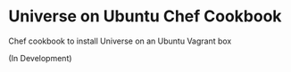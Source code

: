 # Universe on Ubuntu Chef Cookbook
Chef cookbook to install Universe on an Ubuntu Vagrant box  

(In Development)
